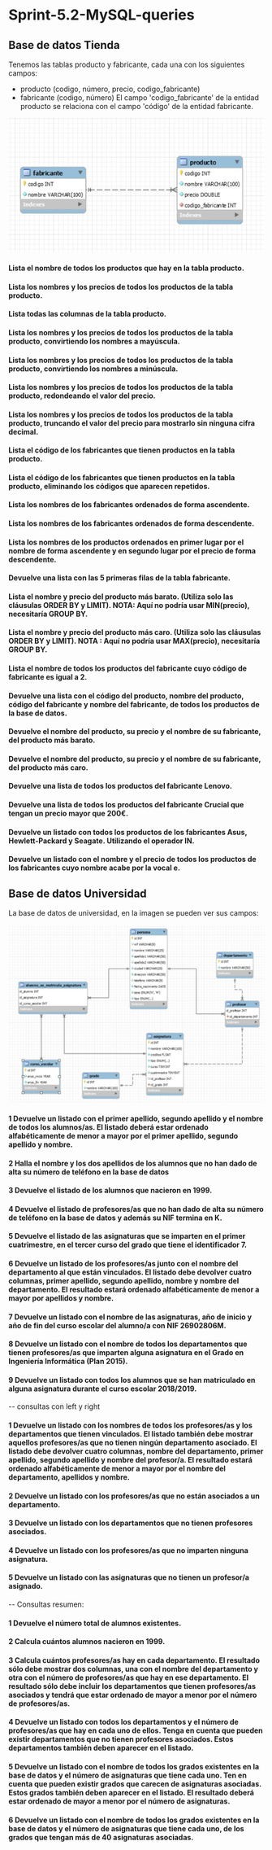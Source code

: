 # Sprint-5.2-MySQL-queries

## Base de datos Tienda 

Tenemos las tablas producto y fabricante, cada una con los siguientes campos:
- producto (codigo, número, precio, codigo_fabricante)
- fabricante (codigo, número)
El campo 'codigo_fabricante' de la entidad producto se relaciona con el campo 'código' de la entidad fabricante.


![](https://github.com/r4kogama/Sprint-5.2-MySQL-queries/blob/main/images/tienda.JPG)



####  Lista el nombre de todos los productos que hay en la tabla producto.

####  Lista los nombres y los precios de todos los productos de la tabla producto.

####  Lista todas las columnas de la tabla producto.

####  Lista los nombres y los precios de todos los productos de la tabla producto, convirtiendo los nombres a mayúscula.

####  Lista los nombres y los precios de todos los productos de la tabla producto, convirtiendo los nombres a minúscula.

####  Lista los nombres y los precios de todos los productos de la tabla producto, redondeando el valor del precio.

####  Lista los nombres y los precios de todos los productos de la tabla producto, truncando el valor del precio para mostrarlo sin ninguna cifra decimal.

####  Lista el código de los fabricantes que tienen productos en la tabla producto.

####  Lista el código de los fabricantes que tienen productos en la tabla producto, eliminando los códigos que aparecen repetidos.

####  Lista los nombres de los fabricantes ordenados de forma ascendente.

####  Lista los nombres de los fabricantes ordenados de forma descendente.

####  Lista los nombres de los productos ordenados en primer lugar por el nombre de forma ascendente y en segundo lugar por el precio de forma descendente.

####  Devuelve una lista con las 5 primeras filas de la tabla fabricante.

####  Lista el nombre y precio del producto más barato. (Utiliza solo las cláusulas ORDER BY y LIMIT). NOTA: Aquí no podría usar MIN(precio), necesitaría GROUP BY.

####  Lista el nombre y precio del producto más caro. (Utiliza solo las cláusulas ORDER BY y LIMIT). NOTA : Aquí no podría usar MAX(precio), necesitaría GROUP BY.

####  Lista el nombre de todos los productos del fabricante cuyo código de fabricante es igual a 2.

####  Devuelve una lista con el código del producto, nombre del producto, código del fabricante y nombre del fabricante, de todos los productos de la base de datos.


####  Devuelve el nombre del producto, su precio y el nombre de su fabricante, del producto más barato.


####  Devuelve el nombre del producto, su precio y el nombre de su fabricante, del producto más caro.


####  Devuelve una lista de todos los productos del fabricante Lenovo.

####  Devuelve una lista de todos los productos del fabricante Crucial que tengan un precio mayor que 200€.

####  Devuelve un listado con todos los productos de los fabricantes Asus, Hewlett-Packard y Seagate. Utilizando el operador IN.

####  Devuelve un listado con el nombre y el precio de todos los productos de los fabricantes cuyo nombre acabe por la vocal e.
##


## Base de datos Universidad

La base de datos de universidad, en la imagen se pueden ver sus campos:


![](https://github.com/r4kogama/Sprint-5.2-MySQL-queries/blob/main/images/universidad.JPG)




#### 1 Devuelve un listado con el primer apellido, segundo apellido y el nombre de todos los alumnos/as. El listado deberá estar ordenado alfabéticamente de menor a mayor por el primer apellido, segundo apellido y nombre.

#### 2 Halla el nombre y los dos apellidos de los alumnos que no han dado de alta su número de teléfono en la base de datos

#### 3 Devuelve el listado de los alumnos que nacieron en 1999.

#### 4 Devuelve el listado de profesores/as que no han dado de alta su número de teléfono en la base de datos y además su NIF termina en K.

#### 5 Devuelve el listado de las asignaturas que se imparten en el primer cuatrimestre, en el tercer curso del grado que tiene el identificador 7.

#### 6 Devuelve un listado de los profesores/as junto con el nombre del departamento al que están vinculados. El listado debe devolver cuatro columnas, primer apellido, segundo apellido, nombre y nombre del departamento. El resultado estará ordenado alfabéticamente de menor a mayor por apellidos y nombre.


#### 7 Devuelve un listado con el nombre de las asignaturas, año de inicio y año de fin del curso escolar del alumno/a con NIF 26902806M.


#### 8 Devuelve un listado con el nombre de todos los departamentos que tienen profesores/as que imparten alguna asignatura en el Grado en Ingeniería Informática (Plan 2015).


#### 9 Devuelve un listado con todos los alumnos que se han matriculado en alguna asignatura durante el curso escolar 2018/2019.


-- consultas con left y right

#### 1 Devuelve un listado con los nombres de todos los profesores/as y los departamentos que tienen vinculados. El listado también debe mostrar aquellos profesores/as que no tienen ningún departamento asociado. El listado debe devolver cuatro columnas, nombre del departamento, primer apellido, segundo apellido y nombre del profesor/a. El resultado estará ordenado alfabéticamente de menor a mayor por el nombre del departamento, apellidos y nombre.


#### 2 Devuelve un listado con los profesores/as que no están asociados a un departamento.


#### 3 Devuelve un listado con los departamentos que no tienen profesores asociados.

#### 4 Devuelve un listado con los profesores/as que no imparten ninguna asignatura.


#### 5 Devuelve un listado con las asignaturas que no tienen un profesor/a asignado.


-- Consultas resumen:

#### 1 Devuelve el número total de alumnos existentes.

#### 2 Calcula cuántos alumnos nacieron en 1999.


#### 3 Calcula cuántos profesores/as hay en cada departamento. El resultado sólo debe mostrar dos columnas, una con el nombre del departamento y otra con el número de profesores/as que hay en ese departamento. El resultado sólo debe incluir los departamentos que tienen profesores/as asociados y tendrá que estar ordenado de mayor a menor por el número de profesores/as.


#### 4 Devuelve un listado con todos los departamentos y el número de profesores/as que hay en cada uno de ellos. Tenga en cuenta que pueden existir departamentos que no tienen profesores asociados. Estos departamentos también deben aparecer en el listado.


#### 5 Devuelve un listado con el nombre de todos los grados existentes en la base de datos y el número de asignaturas que tiene cada uno. Ten en cuenta que pueden existir grados que carecen de asignaturas asociadas. Estos grados también deben aparecer en el listado. El resultado deberá estar ordenado de mayor a menor por el número de asignaturas.


#### 6 Devuelve un listado con el nombre de todos los grados existentes en la base de datos y el número de asignaturas que tiene cada uno, de los grados que tengan más de 40 asignaturas asociadas.



